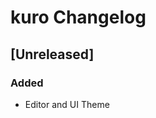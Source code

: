 <!-- Keep a Changelog guide -> https://keepachangelog.com -->

# kuro Changelog

## [Unreleased]
### Added
- Editor and UI Theme